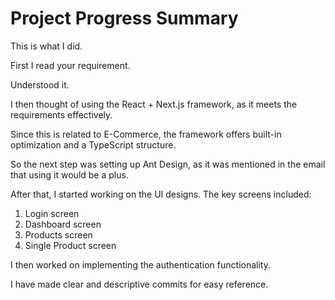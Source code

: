 # Project Progress Summary

This is what I did.

First I read your requirement.

Understood it.

I then thought of using the React + Next.js framework, as it meets the requirements effectively.

Since this is related to E-Commerce, the framework offers built-in optimization and a TypeScript structure.

So the next step was setting up Ant Design, as it was mentioned in the email that using it would be a plus.

After that, I started working on the UI designs. The key screens included:
1. Login screen
2. Dashboard screen
3. Products screen
4. Single Product screen
  
I then worked on implementing the authentication functionality.

I have made clear and descriptive commits for easy reference.

